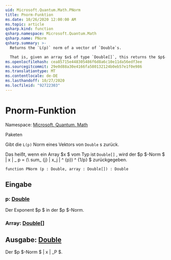 ```yaml
---
uid: Microsoft.Quantum.Math.PNorm
title: Pnorm-Funktion
ms.date: 10/26/2020 12:00:00 AM
ms.topic: article
qsharp.kind: function
qsharp.namespace: Microsoft.Quantum.Math
qsharp.name: PNorm
qsharp.summary: >-
  Returns the `L(p)` norm of a vector of `Double`s.

  That is, given an array $x$ of type `Double[]`, this returns the $p$-norm $\|x\|\_p= (\sum_{j}|x_j|^{p})^{1/p}$.
ms.openlocfilehash: cea85715e448305486f6d8a6c10e11da56edf3ee
ms.sourcegitcommit: 29e0d88a30e4166fa580132124b0eb57e1f0e986
ms.translationtype: MT
ms.contentlocale: de-DE
ms.lasthandoff: 10/27/2020
ms.locfileid: "92722303"
---
```

# <a name="pnorm-function"></a>Pnorm-Funktion

Namespace: [Microsoft. Quantum. Math](xref:Microsoft.Quantum.Math)

Paketen [](https://nuget.org/packages/)


Gibt die `L(p)` Norm eines Vektors von `Double` s zurück.

Das heißt, wenn ein Array $x $ vom Typ ist `Double[]` , wird der $p $-Norm $ \| x \| \_ p = (\ sum_ {j} | x_j | ^ {p}) ^ {1/p} $ zurückgegeben.

```qsharp
function PNorm (p : Double, array : Double[]) : Double
```


## <a name="input"></a>Eingabe

### <a name="p--double"></a>p: [Double](xref:microsoft.quantum.lang-ref.double)

Der Exponent $p $ in der $p $-Norm.


### <a name="array--double"></a>Array: [Double](xref:microsoft.quantum.lang-ref.double)[]





## <a name="output--double"></a>Ausgabe: [Double](xref:microsoft.quantum.lang-ref.double)

Der $p $-Norm $ \| x \| _P $.